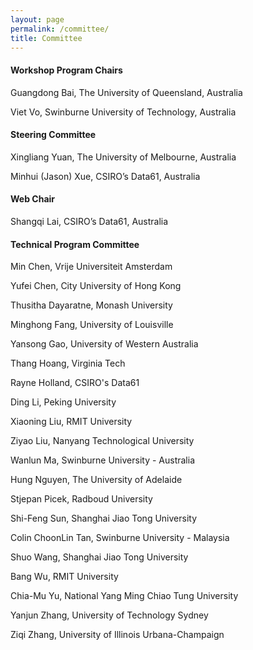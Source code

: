 ```yaml
---
layout: page
permalink: /committee/
title: Committee
---
```


#### **Workshop Program Chairs**

Guangdong Bai, The University of Queensland, Australia

Viet Vo, Swinburne University of Technology, Australia

#### **Steering Committee**

Xingliang Yuan, The University of Melbourne, Australia

Minhui (Jason) Xue, CSIRO’s Data61, Australia

#### **Web Chair**

Shangqi Lai, CSIRO’s Data61, Australia

#### **Technical Program Committee**

Min Chen, Vrije Universiteit Amsterdam

Yufei Chen, City University of Hong Kong

Thusitha Dayaratne, Monash University

Minghong Fang, University of Louisville

Yansong Gao, University of Western Australia

Thang Hoang, Virginia Tech

Rayne Holland, CSIRO's Data61

Ding Li, Peking University

Xiaoning Liu, RMIT University

Ziyao Liu, Nanyang Technological University

Wanlun Ma, Swinburne University - Australia

Hung Nguyen, The University of Adelaide

Stjepan Picek, Radboud University

Shi-Feng Sun, Shanghai Jiao Tong University

Colin ChoonLin Tan, Swinburne University - Malaysia

Shuo Wang, Shanghai Jiao Tong University

Bang Wu, RMIT University

Chia-Mu Yu, National Yang Ming Chiao Tung University

Yanjun Zhang, University of Technology Sydney

Ziqi Zhang, University of Illinois Urbana-Champaign









